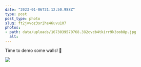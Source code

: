 ```yaml
---
date: "2023-01-06T21:12:50.988Z"
type: post 
post_type: photo
slug: ft2jvvoz3sr2he46uvu107
photos: 
- path: data/uploads/1673039570768.382cvcb4tkirr9k3oob8p.jpg
  alt: 
---
```

Time to demo some walls! 🔨

![](https://brandontreb.com/data/uploads/1673039570768.382cvcb4tkirr9k3oob8p.jpg)
